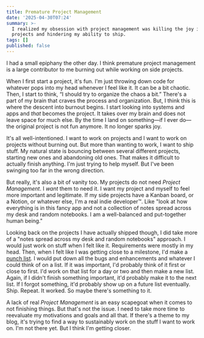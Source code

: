 ```yaml
---
title: Premature Project Management
date: '2025-04-30T07:24'
summary: >-
  I realized my obsession with project management was killing the joy in my side
  projects and hindering my ability to ship.
tags: []
published: false
---
```

I had a small epiphany the other day. I think premature project management is a large contributor to me burning out while working on side projects. 

When I first start a project, it's fun. I'm just throwing down code for whatever pops into my head whenever I feel like it. It can be a bit chaotic. Then, I start to think, “I should try to organize the chaos a bit.” There's a part of my brain that craves the process and organization. But, I think this is where the descent into burnout begins. I start looking into systems and apps and _that_ becomes the project. It takes over my brain and does not leave space for much else. By the time I land on something—if I ever do—the original project is not fun anymore. It no longer sparks joy.

It's all well-intentioned. I want to work on projects and I want to work on projects without burning out. But more than wanting to work, I want to ship stuff. My natural state is bouncing between several different projects, starting new ones and abandoning old ones. That makes it difficult to actually finish anything. I'm just trying to help myself. But I've been swinging too far in the wrong direction.

But really, it's also a bit of vanity too. My projects do not need _Project Management_. I _want_ them to need it. I want my project and myself to feel more important and legitimate. If my side projects have a Kanban board, or a Notion, or whatever else, I'm a real indie developer™️. Like "look at how everything is in this fancy app and not a collection of notes spread across my desk and random notebooks. I am a well-balanced and put-together human being." 

Looking back on the projects I have actually shipped though, I did take more of a "notes spread across my desk and random notebooks" approach. I would just work on stuff when I felt like it. Requirements were mostly in my head. Then, when I felt like I was getting close to a milestone, I'd make a [punch list](https://en.wikipedia.org/wiki/Punch_list). I would put down all the bugs and enhancements and whatever I could think of on a list. If it was important, I'd probably think of it first or close to first. I'd work on that list for a day or two and then make a new list. Again, if I didn't finish something important, it'd probably make it to the next list. If I forgot something, it'd probably show up on a future list eventually. Ship. Repeat. It worked. So maybe there's something to it.

A lack of real _Project Management_ is an easy scapegoat when it comes to not finishing things. But that's not the issue. I need to take more time to reevaluate my motivations and goals and all that. If there's a theme to my blog, it's trying to find a way to sustainably work on the stuff I want to work on. I'm not there yet. But I think I'm getting closer. 
